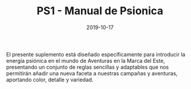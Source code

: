 ﻿---
title: PS1 - Manual de Psionica
summary: Ampliación de reglas para incorporar a tus partidas habilidades y poderes Psionicos.
authors:
  - Pedro Gil
date: 2019-10-17
type: post
categories:
- Clásicos de la Marca
tags:
- suplemento
- psiónica
minlevels: ""
maxlevels: ""
prices: 9€
session: ""
mincharacters: ""
maxcharacters: ""
eval: oficial
cover: "PS1-manual-de-psionica.jpg"
download: "PS1-manual-de-psionica.pdf"
moreinfo: "https://tesorosdelamarca.com/producto/manual-de-psionica/"
license: "OGL"
draft: false

---

El presente suplemento está diseñado específicamente para introducir la energía psiónica en el mundo de Aventuras en la Marca del Este, presentando un conjunto de reglas sencillas y adaptables que nos permitirán añadir una nueva faceta a nuestras campañas y aventuras, aportando color, detalle y variedad.